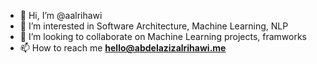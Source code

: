 - 👋 Hi, I’m @aalrihawi
- 👀 I’m interested in Software Architecture, Machine Learning, NLP
- 💞️ I’m looking to collaborate on Machine Learning projects, framworks
- 📫 How to reach me **hello@abdelazizalrihawi.me**

<!---
aalrihawi/aalrihawi is a ✨ special ✨ repository because its `README.md` (this file) appears on your GitHub profile.
You can click the Preview link to take a look at your changes.
--->
